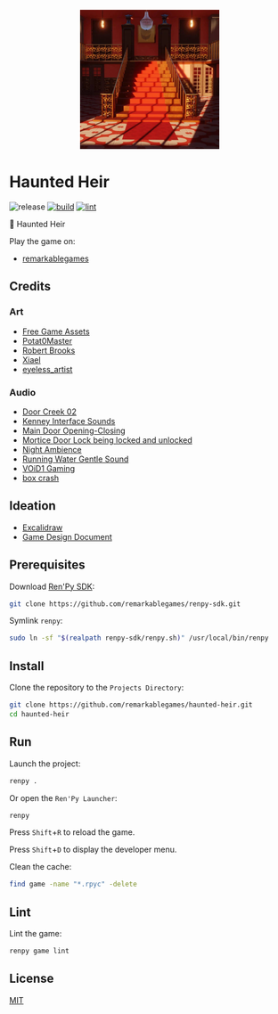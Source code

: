 <p align="center">
  <img src="https://raw.githubusercontent.com/remarkablegames/haunted-heir/master/game/gui/window_icon.webp" alt="Haunted Heir">
</p>

# Haunted Heir

![release](https://img.shields.io/github/v/release/remarkablegames/haunted-heir)
[![build](https://github.com/remarkablegames/haunted-heir/actions/workflows/build.yml/badge.svg)](https://github.com/remarkablegames/haunted-heir/actions/workflows/build.yml)
[![lint](https://github.com/remarkablegames/haunted-heir/actions/workflows/lint.yml/badge.svg)](https://github.com/remarkablegames/haunted-heir/actions/workflows/lint.yml)

👻 Haunted Heir

Play the game on:

- [remarkablegames](https://remarkablegames.org/haunted-heir)

## Credits

### Art

- [Free Game Assets](https://free-game-assets.itch.io/)
- [Potat0Master](https://potat0master.itch.io/free-visual-novel-backgrounds-mansion-pack)
- [Robert Brooks](https://gamedeveloperstudio.itch.io/safety-deposit-box)
- [Xiael](https://xiael.itch.io/)
- [eyeless_artist](https://eyeless-artist.itch.io/ghost-girl-vn-graphic)

### Audio

- [Door Creek 02](https://pixabay.com/sound-effects/door-creak-02-79920/)
- [Kenney Interface Sounds](https://kenney.nl/assets/interface-sounds)
- [Main Door Opening-Closing](https://pixabay.com/sound-effects/main-door-opening-closing-38280/)
- [Mortice Door Lock being locked and unlocked](https://pixabay.com/sound-effects/mortice-door-lock-being-locked-and-unlocked-95884/)
- [Night Ambience](https://pixabay.com/sound-effects/night-ambience-17064/)
- [Running Water Gentle Sound](https://pixabay.com/sound-effects/running-water-gentle-sound-185148/)
- [VOiD1 Gaming](https://void1gaming.itch.io/free-horror-music-pack)
- [box crash](https://pixabay.com/sound-effects/box-crash-106687/)

## Ideation

- [Excalidraw](https://excalidraw.com/#json=FDEvc4r71jpkUDXUXfyKL,8NkgqD3_dHVBEEv-6jlqbQ)
- [Game Design Document](https://docs.google.com/document/d/1f7EV2XIVscNHl7_zC7w7ZSFk6rEn6_HovDL0cl7gp2s/edit)

## Prerequisites

Download [Ren'Py SDK](https://www.renpy.org/latest.html):

```sh
git clone https://github.com/remarkablegames/renpy-sdk.git
```

Symlink `renpy`:

```sh
sudo ln -sf "$(realpath renpy-sdk/renpy.sh)" /usr/local/bin/renpy
```

## Install

Clone the repository to the `Projects Directory`:

```sh
git clone https://github.com/remarkablegames/haunted-heir.git
cd haunted-heir
```

## Run

Launch the project:

```sh
renpy .
```

Or open the `Ren'Py Launcher`:

```sh
renpy
```

Press `Shift`+`R` to reload the game.

Press `Shift`+`D` to display the developer menu.

Clean the cache:

```sh
find game -name "*.rpyc" -delete
```

## Lint

Lint the game:

```sh
renpy game lint
```

## License

[MIT](LICENSE)

